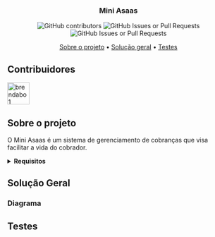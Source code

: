 <h3 align="center">Mini Asaas</h3>
<div align="center">

![GitHub contributors](https://img.shields.io/github/contributors/brendabo1/mini-asaas)
![GitHub Issues or Pull Requests](https://img.shields.io/github/issues-pr/brendabo1/mini-asaas)
![GitHub Issues or Pull Requests](https://img.shields.io/github/issues/brendabo1/mini-asaas)

</div>

<div align="center">
	
[Sobre o projeto](#sobre-o-projeto) • [Solução geral](#solução-geral) • [Testes](#testes)
</div>

## Contribuidores

<a href="https://github.com/brendabo1"><img src="https://avatars.githubusercontent.com/u/69097241?v=4" title="brendabo1" width="50" height="50"></a>

## Sobre o projeto

O Mini Asaas é um sistema de gerenciamento de cobranças que visa facilitar a vida do cobrador.

<details>
<summary> <b>Requisitos</b> </summary>

### Requisitos
O projeto deve atender às seguintes condições e requisitos:
- Permitir cadastrar, remover e atualizar cobranças
- Uma cobrança precisa ter um valor, descrição, data de vencimento, um pagador, e um "dono"
- Um diagrama com a modelagem desse esquema precisa estar disponível no projeto, bem como os scripts SQL para criação das tabelas e seus relacionamentos.

</details>

## Solução Geral

### Diagrama

## Testes

